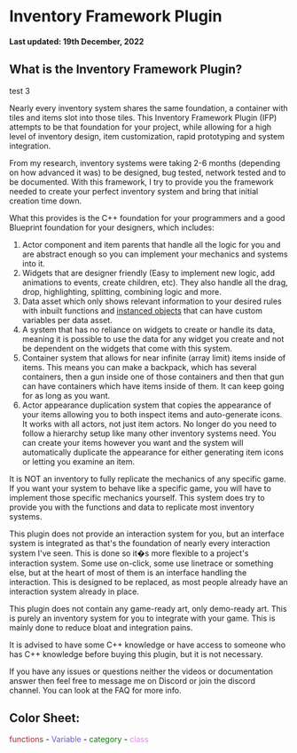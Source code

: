 # Inventory Framework Plugin

#### Last updated: 19th December, 2022

## What is the Inventory Framework Plugin?

test 3

Nearly every inventory system shares the same foundation, a container with tiles and items slot into those tiles. This Inventory Framework Plugin (IFP) attempts to be that foundation for your project, while allowing for a high level of inventory design, item customization, rapid prototyping and system integration.

From my research, inventory systems were taking 2-6 months (depending on how advanced it was) to be designed, bug tested, network tested and to be documented. With this framework, I try to provide you the framework needed to create your perfect inventory system and bring that initial creation time down.

What this provides is the C++ foundation for your programmers and a good Blueprint foundation for your designers, which includes:
1. Actor component and item parents that handle all the logic for you and are abstract enough so you can implement your mechanics and systems into it.
2. Widgets that are designer friendly (Easy to implement new logic, add animations to events, create children, etc). They also handle all the drag, drop, highlighting, splitting, combining logic and more.
3. Data asset which only shows relevant information to your desired rules with inbuilt functions and [instanced objects](https://inventoryframework.github.io/classes-and-settings/o_masterobject/) that can have custom  variables per data asset.
4. A system that has no reliance on widgets to create or handle its data, meaning it is possible to use the data for any widget you create and not be dependent on the widgets that come with this system.
5. Container system that allows for near infinite (array limit) items inside of items. This means you can make a backpack, which has several containers, then a gun inside one of those containers and then that gun can have containers which have items inside of them. It can keep going for as long as you want.
6. Actor appearance duplication system that copies the appearance of your items allowing you to both inspect items and auto-generate icons. It works with all actors, not just item actors. No longer do you need to follow a hierarchy setup like many other inventory systems need. You can create your items however you want and the system will automatically duplicate the appearance for either generating item icons or letting you examine an item.

It is NOT an inventory to fully replicate the mechanics of any specific game. If you want your system to behave like a specific game, you will have to implement those specific mechanics yourself. This system does try to provide you with the functions and data to replicate most inventory systems.

This plugin does not provide an interaction system for you, but an interface system is integrated as that's the foundation of nearly every interaction system I've seen. This is done so it�s more flexible to a project's interaction system. Some use on-click, some use linetrace or something else, but at the heart of most of them is an interface handling the interaction. This is designed to be replaced, as most people already have an interaction system already in place.

This plugin does not contain any game-ready art, only demo-ready art. This is purely an inventory system for you to integrate with your game. This is mainly done to reduce bloat and integration pains.

It is advised to have some C++ knowledge or have access to someone who has C++ knowledge before buying this plugin, but it is not necessary.

If you have any issues or questions neither the videos or documentation answer then feel free to message me on Discord or join the discord channel.
You can look at the FAQ for more info.

## Color Sheet:
<span style="color:brown">functions</span> - <span style="color:slateblue">Variable</span> - <span style="color:green">category</span> - <span style="color:violet">class</span>